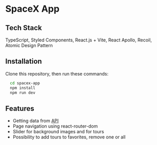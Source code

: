 
# SpaceX App

## Tech Stack

TypeScript, Styled Components, React.js + Vite, React Apollo, Recoil, Atomic Design Pattern

## Installation

Clone this repository, then run these commands:

```bash
  cd spacex-app
  npm install
  npm run dev
```

## Features

- Getting data from [API](https://studio.apollographql.com/public/SpaceX-pxxbxen/variant/current/explorer)
- Page navigation using react-router-dom
- Slider for background images and for tours
- Possibility to add tours to favorites, remove one or all


